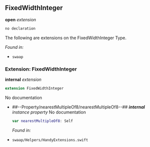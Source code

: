 ## FixedWidthInteger

**open** *extension*

```swift
no declaration
```

The following are extensions on the FixedWidthInteger Type.



*Found in:*

* `swaap`


### Extension: FixedWidthInteger

**internal** *extension*

```swift
extension FixedWidthInteger
```

No documentation




* ##--Property/nearestMultipleOf8/nearestMultipleOf8--##
	***internal*** *instance property*
	No documentation
	```swift
	var nearestMultipleOf8: Self
	```
	*Found in:*

* `swaap/Helpers/HandyExtensions.swift`



